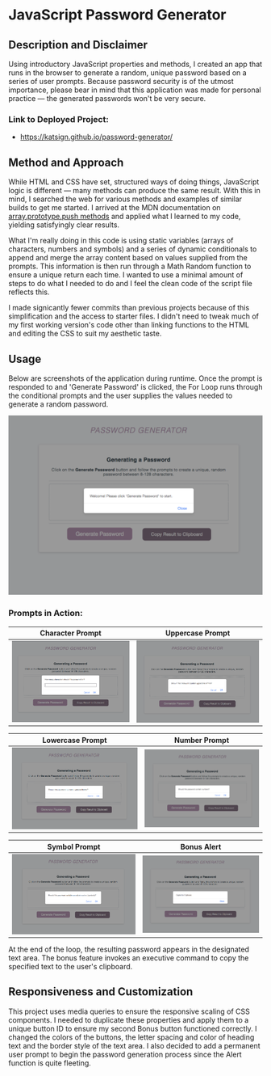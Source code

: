 # JavaScript Password Generator

## Description and Disclaimer
Using introductory JavaScript properties and methods, I created an app that runs in the browser to generate a random, unique password based on a series of user prompts. Because password security is of the utmost importance, please bear in mind that this application was made for personal practice — the generated passwords won't be very secure.

### Link to Deployed Project:
* https://katsign.github.io/password-generator/

## Method and Approach
While HTML and CSS have set, structured ways of doing things, JavaScript logic is different — many methods can produce the same result. With this in mind, I searched the web for various methods and examples of similar builds to get me started. I arrived at the MDN documentation on [array.prototype.push methods](https://developer.mozilla.org/en-US/docs/Web/JavaScript/Reference/Global_Objects/Array/push) and applied what I learned to my code, yielding satisfyingly clear results.

What I'm really doing in this code is using static variables (arrays of characters, numbers and symbols) and a series of dynamic conditionals to append and merge the array content based on values supplied from the prompts. This information is then run through a Math Random function to ensure a unique return each time. I wanted to use a minimal amount of steps to do what I needed to do and I feel the clean code of the script file reflects this.

I made signicantly fewer commits than previous projects because of this simplification and the access to starter files. I didn't need to tweak much of my first working version's code other than linking functions to the HTML and editing the CSS to suit my aesthetic taste.

## Usage
Below are screenshots of the application during runtime. Once the prompt is responded to and 'Generate Password' is clicked, the For Loop runs through the conditional prompts and the user supplies the values needed to generate a random password.

![Alert reads "Welcome! Please click 'Generate Password' to start"](images/welcome.png)

### Prompts in Action:

Character Prompt            |  Uppercase Prompt
:-------------------------:|:-------------------------:
![Alert reads "How many characters should this password be?"](images/characters.png)  |  ![Alert reads "Should this password contain uppercase letters?"](images/uppercase.png)

Lowercase Prompt            |  Number Prompt
:-------------------------:|:-------------------------:
![Alert reads "Should this password contain lowercase letters?"](images/lowercase.png)  |  ![Alert reads "Should this password contain numbers?"](images/numbers.png)

Symbol Prompt            |  Bonus Alert
:-------------------------:|:-------------------------:
![Alert reads "Should this password contain special characters (symbols)?"](images/symbols.png)  |  ![Alert reads "Copied to Clipboard."](images/clipboard.png)

At the end of the loop, the resulting password appears in the designated text area. The bonus feature invokes an executive command to copy the specified text to the user's clipboard.

## Responsiveness and Customization
This project uses media queries to ensure the responsive scaling of CSS components. I needed to duplicate these properties and apply them to a unique button ID to ensure my second Bonus button functioned correctly. I changed the colors of the buttons, the letter spacing and color of heading text and the border style of the text area. I also decided to add a permanent user prompt to begin the password generation process since the Alert function is quite fleeting.
